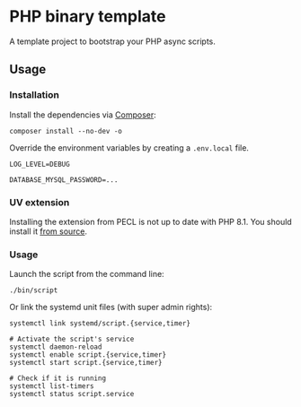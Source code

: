 # PHP binary template

A template project to bootstrap your PHP async scripts.

## Usage

### Installation

Install the dependencies via [Composer](https://getcomposer.org):

```shell
composer install --no-dev -o
```

Override the environment variables by creating a `.env.local` file.

```
LOG_LEVEL=DEBUG

DATABASE_MYSQL_PASSWORD=...
```

### UV extension

Installing the extension from PECL is not up to date with PHP 8.1. You should
install it [from source](https://github.com/amphp/ext-uv).

### Usage

Launch the script from the command line:
```shell
./bin/script
```

Or link the systemd unit files (with super admin rights):
```shell
systemctl link systemd/script.{service,timer}

# Activate the script's service
systemctl daemon-reload
systemctl enable script.{service,timer}
systemctl start script.{service,timer}

# Check if it is running
systemctl list-timers
systemctl status script.service
```
